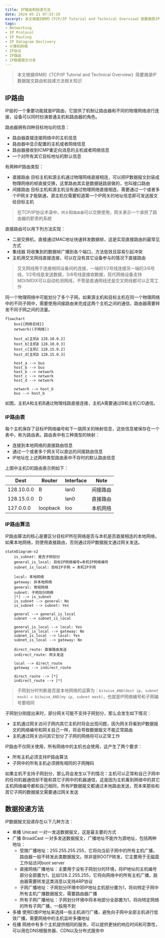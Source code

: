 ```yaml
---
title: IP路由和投递方法
date: 2024-05-21 07:53:19
excerpt: 本文根据IBM的《TCP/IP Tutorial and Technical Overview》简要摘录IP数据报文路由和投递分相关知识
tags:
- Networking
- IP Protocol
- IP Routing
- IP Datagram Devlivery
- 计算机网络
- IP协议
- IP路由
- IP数据报文分发
---
```


> 本文根据IBM的《TCP/IP Tutorial and Technical Overview》简要摘录IP数据报文路由和投递方法相关知识

## IP路由

IP层的一个重要功能就是IP路由，它提供了机制让路由器和不同的物理网络进行连接，设备可以同时扮演普通主机和路由器的角色。

路由器拥有四种目标地址的信息：

- 路由器直接连接网络中的主机信息
- 路由器中显示配置的主机或者网络信息
- 路由器接收到ICMP重定向消息的主机或者网络信息
- 一个对所有其它目标地址的默认信息

有两种IP路由类型：

- 直接路由 目标主机和源主机通过物理网络直接相连，可以把IP数据报文封装成物理网络的帧直接交换，这里路由其实是数据链路层做的，也叫接口路由
- 间接路由 目标主机和源主机没有通过物理网络直接相连，需要通过一个或者多个IP网关才能联通，源主机仅需要知道第一个IP网关的地址信息即可发送报文给目标主机

> 在TCP/IP协议术语中，`网关`和`路由器`可以交换使用，网关表示一个承担了路由器的职责的系统

直接路由可以用下列方法实现：

- 二层交换机，直接通过MAC地址快速转发数据帧，这是实现直接路由的最常见方式
- 集线器 将收集到的数据帧广播到各个端口，方法低效且容易引起冲突
- 主机用交叉网线直接连接，可以在没有其它设备参与的情况下直接路由

> 交叉网线用于连接相同设备间的连接，一端的1/2号线连接另一端的3/6号线，1/2号线是发送数据，3/6号线是接收数据，现代网络设备支持MDI/MDIX可以自动检测网线，不管是直通网线还是交叉网线都可以正常工作

同一个物理网络中可能划分了多个子网，如果源主机和目标主机在同一个物理网络中的不同子网中，需要使用间接路由来完成这两个主机之间的通信，路由器需要转发不同子网之间的流量。


```mermaid
flowchart
    bus{{网络总线}}
    network((子网络))

    host_a[主机A 128.10.0.2]
    host_b[主机B 128.10.0.3]
    host_c[主机C 128.15.0.2]
    host_d[主机D 128.15.0.3]

    host_a --> bus
    host_b --> bus
    host_b --> network
    host_c --> network
    host_d --> network

    network --> host_b
    bus --> host_b
```

如图，主机A和主机B通过物理线路直接连接，主机A需要通过B和主机C/D通信。

### IP路由表

每个主机保存了目标IP网络编号和下一跳网关的映射信息，这些信息被保存在一个表中，称为路由表。路由表中有三种类型的映射：

- 连接到本地网络的直接路由信息
- 通过一个或者多个网关可以直达的间接路由信息
- IP地址在上述两种类型路由表中不存时的默认路由信息

上图中主机D的路由表示例如下：

| Dest       | Router   | Interface | Note           |
|------------|----------|-----------|----------------|
| 128.10.0.0 | B        | lan0      | 间接路由 |
| 128.15.0.0 | D        | lan0      | 直接路由   |
| 127.0.0.0  | loopback | loo       | 本机网络     |


### IP路由算法

IP路由算法的核心是要区分目标IP所在网络是否与本机是否直接相连的本地网络，如果本地网络，则使用直接路由，否则通过将IP数据报文通过网关发送。

```mermaid
stateDiagram-v2
    is_subnet: 是否子网划分
    general_is_local: 目标IP网络编号=本机IP网络编号
    subnet_is_local: 目标IP子网 = 本机IP子网

    local: 本地网络
    gateway: 非本地网络
    general: 常规网络
    subnet: 子网划分网络
    [*] --> is_subnet
    is_subnet --> general: No
    is_subnet --> subnet: Yes

    general --> general_is_local
    subnet --> subnet_is_local

    general_is_local --> local: Yes
    general_is_local --> gateway: No
    subnet_is_local --> local: Yes
    subnet_is_local --> gateway: No

    direct_route: 直接路由发送
    indirect_route: 网关发送

    local --> direct_route
    gateway --> indirect_route

    direct_route --> [*]
    indirect_route --> [*]
```

> 子网划分时判断是否是本地网络的运算为：`bitwise_AND(dest ip, subnet mask) = bitwise_AND(my ip, subnet mask)`，也就是IP网络编号和子网编号要相同

子网划分刚提出来时，部分网关可能不支持子网划分，那么会发生如下情况：

- 主机通过网关访问子网内其它主机时将会出现问题，因为网关将看到IP数据报文的网络编号和网关自己一样，将会导致数据报文不能正常路由
- 主机通过网关访问其它划分了子网的网络将可以正常工作

IP路由不仅网关使用，所有网络中的主机也会使用，这产生了两个要求：

- 所有主机必须支持IP路由算法
- 子网中的所有主机必须拥有相同的子网掩码

如果主机不支持子网划分，那么将会发生以下的情况：主机可以正常和自己子网中的任何机器通信却不能和其它子网中的机器通信，这是因为主机看到网络中的其它主机网络编号都和自己相同，所有IP数据报文都通过本地路由发送，而本来那些和其它子网的数据报文需要通过网关发送


## 数据投递方法

IP数据报文投递存在以下几种方法：

- 单播 Unicast 一对一发送数据报文，这是最主要的方式
- 广播 BroadCast 一对多发送数据报文，广播地址不能作为源地址，包括两种地址：
    - 受限广播地址：255.255.255.255，它将向当前子网中的所有主机广播，路由器一般不转发此类数据报文。除非是BOOTP转发，它主要用于无磁盘工作站访问boot server
    - 直接网络广播地址：主要用于没有子网划分的环境，将IP地址的主机编号部分全部置为1，比如128.2.255.255，它将向网络中的所有主机广播，路由器需要转发这类消息以支持ARP协议
    - 子网广播地址：子网划分环境中将IP地址主机部分置为1，将向特定子网中所有主机广播数据报文，需要路由器广播
    - 所有子网广播地址：子网划分环境中将本地部分全部置为1，将向特定网络的所有子网广播，一般用不到
- 多播 使用D类IP地址来选择一些主机进行广播，避免向子网中全部主机进行低效广播，需要网络中的主机监听多播地址
- 任播 网络中有多个主机提供相同的服务，可以提供更快的响应时间和可靠性，可以用在DNS根服务器、CDN以及分布式服务中